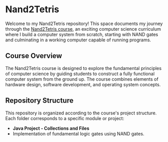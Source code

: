 ﻿# Nand2Tetris
Welcome to my Nand2Tetris repository! This space documents my journey through the [Nand2Tetris course](https://www.nand2tetris.org/), an exciting computer science curriculum where I build a computer system from scratch, starting with NAND gates and culminating in a working computer capable of running programs.
## Course Overview
The Nand2Tetris course is designed to explore the fundamental principles of computer science by guiding students to construct a fully functional computer system from the ground up. The course combines elements of hardware design, software development, and operating system concepts.
## Repository Structure
This repository is organized according to the course's project structure. Each folder corresponds to a specific module or project:
- **Java Project - Collections and Files**
- Implementation of fundamental logic gates using NAND gates.
